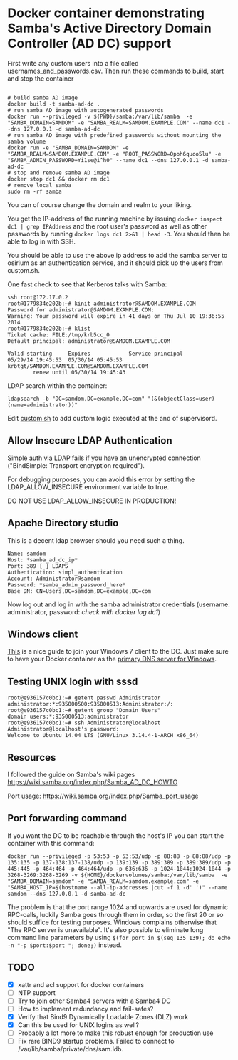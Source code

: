 # Docker container demonstrating Samba's Active Directory Domain Controller (AD DC) support


First write any custom users into a file called usernames_and_passwords.csv. Then run these commands to build, start and stop the container
```

# build samba AD image
docker build -t samba-ad-dc .
# run samba AD image with autogenerated passwords
docker run --privileged -v ${PWD}/samba:/var/lib/samba  -e "SAMBA_DOMAIN=SAMDOM" -e "SAMBA_REALM=SAMDOM.EXAMPLE.COM" --name dc1 --dns 127.0.0.1 -d samba-ad-dc
# run samba AD image with predefined passwords without mounting the samba volume
docker run -e "SAMBA_DOMAIN=SAMDOM" -e "SAMBA_REALM=SAMDOM.EXAMPLE.COM" -e "ROOT_PASSWORD=Opoh6quoo5lu" -e "SAMBA_ADMIN_PASSWORD=Yi1se@i^h0" --name dc1 --dns 127.0.0.1 -d samba-ad-dc
# stop and remove samba AD image
docker stop dc1 && docker rm dc1
# remove local samba
sudo rm -rf samba
```

You can of course change the domain and realm to your liking.

You get the IP-address of the running machine by issuing `docker inspect dc1 | grep IPAddress` and the root user's
password as well as other passwords by running `docker logs dc1 2>&1 | head -3`. You should then be able to log in with SSH.

You should be able to use the above ip address to add the samba server to osirium as an authentication service, and it should pick up the users from custom.sh.

One fast check to see that Kerberos talks with Samba:
```
ssh root@172.17.0.2
root@1779834e202b:~# kinit administrator@SAMDOM.EXAMPLE.COM
Password for administrator@SAMDOM.EXAMPLE.COM:
Warning: Your password will expire in 41 days on Thu Jul 10 19:36:55 2014
root@1779834e202b:~# klist
Ticket cache: FILE:/tmp/krb5cc_0
Default principal: administrator@SAMDOM.EXAMPLE.COM

Valid starting     Expires            Service principal
05/29/14 19:45:53  05/30/14 05:45:53  krbtgt/SAMDOM.EXAMPLE.COM@SAMDOM.EXAMPLE.COM
        renew until 05/30/14 19:45:43

```

LDAP search within the container:
```
ldapsearch -b "DC=samdom,DC=example,DC=com" "(&(objectClass=user)(name=administrator))"
```

Edit [custom.sh](custom.sh) to add custom logic executed at the and of supervisord.

## Allow Insecure LDAP Authentication

Simple auth via LDAP fails if you have an unencrypted connection ("BindSimple: Transport encryption required").

For debugging purposes, you can avoid this error by setting the LDAP_ALLOW_INSECURE environment variable to true.

DO NOT USE LDAP_ALLOW_INSECURE IN PRODUCTION!

## Apache Directory studio

This is a decent ldap browser should you need such a thing.


```
Name: samdom
Host: *samba_ad_dc_ip*
Port: 389 [ ] LDAPS
Authentication: simpl_authentication
Account: Administrator@samdom
Password: *samba_admin_password_here*
Base DN: CN=Users,DC=samdom,DC=example,DC=com
```

Now log out and log in with the samba administrator credentials (username: administrator, password: *check with docker log dc1*)

## Windows client

[This](http://vimeo.com/11527979#t=3m15s) is a nice guide to join your Windows 7 client to the DC. Just make sure to have your Docker container as the
[primary DNS server for Windows](http://www.opennicproject.org/configure-your-dns/how-to-change-dns-servers-in-windows-7/).

## Testing UNIX login with sssd

```
root@e936157c0bc1:~# getent passwd Administrator
administrator:*:935000500:935000513:Administrator:/:
root@e936157c0bc1:~# getent group "Domain Users"
domain users:*:935000513:administrator
root@e936157c0bc1:~# ssh Administrator@localhost
Administrator@localhost's password:
Welcome to Ubuntu 14.04 LTS (GNU/Linux 3.14.4-1-ARCH x86_64)
```

## Resources
I followed the guide on Samba's wiki pages https://wiki.samba.org/index.php/Samba_AD_DC_HOWTO

Port usage: https://wiki.samba.org/index.php/Samba_port_usage

## Port forwarding command
If you want the DC to be reachable through the host's IP you can start the container with this command:
```
docker run --privileged -p 53:53 -p 53:53/udp -p 88:88 -p 88:88/udp -p 135:135 -p 137-138:137-138/udp -p 139:139 -p 389:389 -p 389:389/udp -p 445:445 -p 464:464 -p 464:464/udp -p 636:636 -p 1024-1044:1024-1044 -p 3268-3269:3268-3269 -v ${HOME}/dockervolumes/samba:/var/lib/samba  -e "SAMBA_DOMAIN=samdom" -e "SAMBA_REALM=samdom.example.com" -e "SAMBA_HOST_IP=$(hostname --all-ip-addresses |cut -f 1 -d' ')" --name samdom --dns 127.0.0.1 -d samba-ad-dc
```

The problem is that the port range 1024 and upwards are used for dynamic RPC-calls, luckily Samba goes through them in
order, so the first 20 or so should suffice for testing purposes. Windows complains otherwise that "The RPC server is
unavailable". It's also possible to eliminate long command line parameters by using `$(for port in $(seq 135 139); do
echo -n "-p $port:$port "; done;)` instead.

## TODO

* [X] xattr and acl support for docker containers
* [ ] NTP support
* [ ] Try to join other Samba4 servers with a Samba4 DC
* [ ] How to implement redundancy and fail-safes?
* [X] Verify that Bind9 Dynamically Loadable Zones (DLZ) work
* [X] Can this be used for UNIX logins as well?
* [ ] Probably a lot more to make this robust enough for production use
* [ ] Fix rare BIND9 startup problems. Failed to connect to /var/lib/samba/private/dns/sam.ldb.
